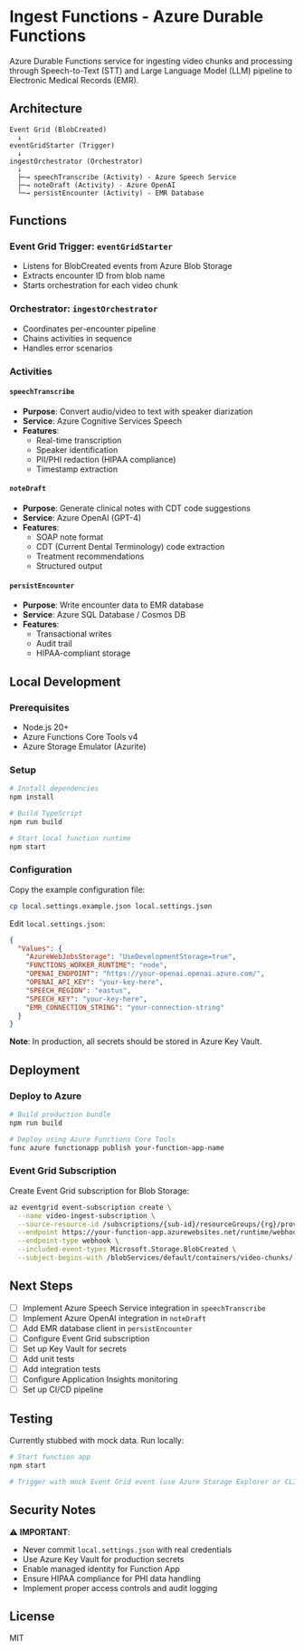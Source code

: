 # Ingest Functions - Azure Durable Functions

Azure Durable Functions service for ingesting video chunks and processing through Speech-to-Text (STT) and Large Language Model (LLM) pipeline to Electronic Medical Records (EMR).

## Architecture

```
Event Grid (BlobCreated)
  ↓
eventGridStarter (Trigger)
  ↓
ingestOrchestrator (Orchestrator)
  ↓
  ├─→ speechTranscribe (Activity) - Azure Speech Service
  ├─→ noteDraft (Activity) - Azure OpenAI
  └─→ persistEncounter (Activity) - EMR Database
```

## Functions

### Event Grid Trigger: `eventGridStarter`
- Listens for BlobCreated events from Azure Blob Storage
- Extracts encounter ID from blob name
- Starts orchestration for each video chunk

### Orchestrator: `ingestOrchestrator`
- Coordinates per-encounter pipeline
- Chains activities in sequence
- Handles error scenarios

### Activities

#### `speechTranscribe`
- **Purpose**: Convert audio/video to text with speaker diarization
- **Service**: Azure Cognitive Services Speech
- **Features**: 
  - Real-time transcription
  - Speaker identification
  - PII/PHI redaction (HIPAA compliance)
  - Timestamp extraction

#### `noteDraft`
- **Purpose**: Generate clinical notes with CDT code suggestions
- **Service**: Azure OpenAI (GPT-4)
- **Features**:
  - SOAP note format
  - CDT (Current Dental Terminology) code extraction
  - Treatment recommendations
  - Structured output

#### `persistEncounter`
- **Purpose**: Write encounter data to EMR database
- **Service**: Azure SQL Database / Cosmos DB
- **Features**:
  - Transactional writes
  - Audit trail
  - HIPAA-compliant storage

## Local Development

### Prerequisites
- Node.js 20+
- Azure Functions Core Tools v4
- Azure Storage Emulator (Azurite)

### Setup

```bash
# Install dependencies
npm install

# Build TypeScript
npm run build

# Start local function runtime
npm start
```

### Configuration

Copy the example configuration file:

```bash
cp local.settings.example.json local.settings.json
```

Edit `local.settings.json`:

```json
{
  "Values": {
    "AzureWebJobsStorage": "UseDevelopmentStorage=true",
    "FUNCTIONS_WORKER_RUNTIME": "node",
    "OPENAI_ENDPOINT": "https://your-openai.openai.azure.com/",
    "OPENAI_API_KEY": "your-key-here",
    "SPEECH_REGION": "eastus",
    "SPEECH_KEY": "your-key-here",
    "EMR_CONNECTION_STRING": "your-connection-string"
  }
}
```

**Note**: In production, all secrets should be stored in Azure Key Vault.

## Deployment

### Deploy to Azure

```bash
# Build production bundle
npm run build

# Deploy using Azure Functions Core Tools
func azure functionapp publish your-function-app-name
```

### Event Grid Subscription

Create Event Grid subscription for Blob Storage:

```bash
az eventgrid event-subscription create \
  --name video-ingest-subscription \
  --source-resource-id /subscriptions/{sub-id}/resourceGroups/{rg}/providers/Microsoft.Storage/storageAccounts/{storage} \
  --endpoint https://your-function-app.azurewebsites.net/runtime/webhooks/eventgrid \
  --endpoint-type webhook \
  --included-event-types Microsoft.Storage.BlobCreated \
  --subject-begins-with /blobServices/default/containers/video-chunks/
```

## Next Steps

- [ ] Implement Azure Speech Service integration in `speechTranscribe`
- [ ] Implement Azure OpenAI integration in `noteDraft`
- [ ] Add EMR database client in `persistEncounter`
- [ ] Configure Event Grid subscription
- [ ] Set up Key Vault for secrets
- [ ] Add unit tests
- [ ] Add integration tests
- [ ] Configure Application Insights monitoring
- [ ] Set up CI/CD pipeline

## Testing

Currently stubbed with mock data. Run locally:

```bash
# Start function app
npm start

# Trigger with mock Event Grid event (use Azure Storage Explorer or CLI)
```

## Security Notes

⚠️ **IMPORTANT**: 
- Never commit `local.settings.json` with real credentials
- Use Azure Key Vault for production secrets
- Enable managed identity for Function App
- Ensure HIPAA compliance for PHI data handling
- Implement proper access controls and audit logging

## License

MIT
